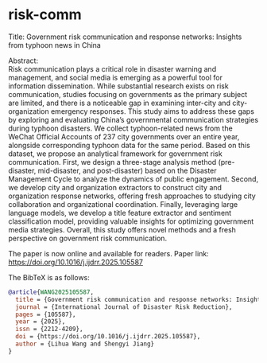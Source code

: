 # risk-comm
Title: Government risk communication and response networks: Insights from typhoon news in China            
                   
Abstract:   
Risk communication plays a critical role in disaster warning and management, and social media is emerging as a powerful tool for information dissemination. While substantial research exists on risk communication, studies focusing on governments as the primary subject are limited, and there is a noticeable gap in examining inter-city and city-organization emergency responses. This study aims to address these gaps by exploring and evaluating China’s governmental communication strategies during typhoon disasters. We collect typhoon-related news from the WeChat Official Accounts of 237 city governments over an entire year, alongside corresponding typhoon data for the same period. Based on this dataset, we propose an analytical framework for government risk communication. First, we design a three-stage analysis method (pre-disaster, mid-disaster, and post-disaster) based on the Disaster Management Cycle to analyze the dynamics of public engagement. Second, we develop city and organization extractors to construct city and organization response networks, offering fresh approaches to studying city collaboration and organizational coordination. Finally, leveraging large language models, we develop a title feature extractor and sentiment classification model, providing valuable insights for optimizing government media strategies. Overall, this study offers novel methods and a fresh perspective on government risk communication.   

The paper is now online and available for readers. Paper link: https://doi.org/10.1016/j.ijdrr.2025.105587      

The BibTeX is as follows:     
```bibtex
@article{WANG2025105587,
  title = {Government risk communication and response networks: Insights from typhoon news in China},
  journal = {International Journal of Disaster Risk Reduction},
  pages = {105587},
  year = {2025},
  issn = {2212-4209},
  doi = {https://doi.org/10.1016/j.ijdrr.2025.105587},
  author = {Lihua Wang and Shengyi Jiang}
}
```
